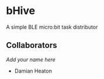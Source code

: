 # bHive
A simple BLE micro:bit task distributor

## Collaborators
*Add your name here*

- Damian Heaton
